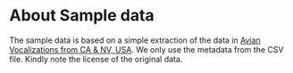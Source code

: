 # About Sample data
The sample data is based on a simple extraction of the data in [Avian Vocalizations from CA & NV, USA](https://www.kaggle.com/samhiatt/xenocanto-avian-vocalizations-canv-usa). We only use the metadata from the CSV file. Kindly note the license of the original data. 
